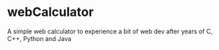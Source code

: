 # webCalculator
A simple web calculator to experience a bit of web dev after years of C, C++, Python and Java
